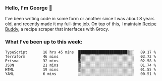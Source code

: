 ### Hello, I'm George 👋

I've been writing code in some form or another since I was about 8 years old, and recently made it my full-time job. On top of this, I maintain [Recipe Buddy](https://github.com/georgegebbett/recipe-buddy), a recipe scraper that interfaces with Grocy.  

<!--
**georgegebbett/georgegebbett** is a ✨ _special_ ✨ repository because its `README.md` (this file) appears on your GitHub profile.

Here are some ideas to get you started:

- 🔭 I’m currently working on ...
- 🌱 I’m currently learning ...
- 👯 I’m looking to collaborate on ...
- 🤔 I’m looking for help with ...
- 💬 Ask me about ...
- 📫 How to reach me: ...
- 😄 Pronouns: ...
- ⚡ Fun fact: ...
-->

### What I've been up to this week:
<!--START_SECTION:waka-->

```text
TypeScript       18 hrs 45 mins  ██████████████████████▒░░   89.17 %
Terraform        46 mins         █░░░░░░░░░░░░░░░░░░░░░░░░   03.72 %
Prisma           32 mins         ▓░░░░░░░░░░░░░░░░░░░░░░░░   02.58 %
JSON             21 mins         ▒░░░░░░░░░░░░░░░░░░░░░░░░   01.74 %
HTML             19 mins         ▒░░░░░░░░░░░░░░░░░░░░░░░░   01.55 %
YAML             6 mins          ░░░░░░░░░░░░░░░░░░░░░░░░░   00.51 %
```

<!--END_SECTION:waka-->

